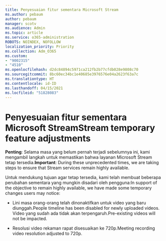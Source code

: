 ```yaml
---
title: Penyesuaian fitur sementara Microsoft Stream
ms.author: pebaum
author: pebaum
manager: scotv
ms.audience: Admin
ms.topic: article
ms.service: o365-administration
ROBOTS: NOINDEX, NOFOLLOW
localization_priority: Priority
ms.collection: Adm_O365
ms.custom:
- "9002315"
- "4510"
ms.openlocfilehash: d2dc84894c5971ca212fb2b77cfdb028e9808c70
ms.sourcegitcommit: 8bc60ec34bc1e40685e3976576e04a2623f63a7c
ms.translationtype: HT
ms.contentlocale: id-ID
ms.lasthandoff: 04/15/2021
ms.locfileid: "51828083"
---
```

# <a name="stream-temporary-feature-adjustments"></a><span data-ttu-id="f2bbc-102">Penyesuaian fitur sementara Microsoft Stream</span><span class="sxs-lookup"><span data-stu-id="f2bbc-102">Stream temporary feature adjustments</span></span>

<span data-ttu-id="f2bbc-103">**Penting**: Selama masa yang belum pernah terjadi sebelumnya ini, kami mengambil langkah untuk memastikan bahwa layanan Microsoft Stream tetap tersedia.</span><span class="sxs-lookup"><span data-stu-id="f2bbc-103">**Important**: During these unprecedented times, we are taking steps to ensure that Stream services remain highly available.</span></span>

<span data-ttu-id="f2bbc-104">Untuk mendukung tujuan agar tetap tersedia, kami telah membuat beberapa perubahan sementara yang mungkin disadari oleh pengguna:</span><span class="sxs-lookup"><span data-stu-id="f2bbc-104">In support of the objective to remain highly available, we have made some temporary changes users may notice:</span></span> 

- <span data-ttu-id="f2bbc-105">Lini masa orang-orang telah dinonaktifkan untuk video yang baru diunggah.</span><span class="sxs-lookup"><span data-stu-id="f2bbc-105">People timeline has been disabled for newly uploaded videos.</span></span> <span data-ttu-id="f2bbc-106">Video yang sudah ada tidak akan terpengaruh.</span><span class="sxs-lookup"><span data-stu-id="f2bbc-106">Pre-existing videos will not be impacted.</span></span>

- <span data-ttu-id="f2bbc-107">Resolusi video rekaman rapat disesuaikan ke 720p.</span><span class="sxs-lookup"><span data-stu-id="f2bbc-107">Meeting recording video resolution adjusted to 720p.</span></span>
